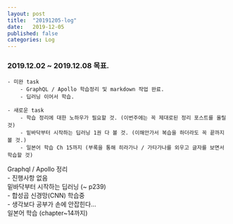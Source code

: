 ```yaml
---
layout: post
title:  "20191205-log"
date:   2019-12-05
published: false
categories: Log
---
```


### 2019.12.02 ~ 2019.12.08 목표.
    - 미완 task
        - GraphQL / Apollo 학습정리 및 markdown 작업 완료.
        - 딥러닝 이어서 학습.

    - 새로운 task
        - 학습 정리에 대한 노하우가 필요할 것. (이번주에는 꼭 제대로된 정리 포스트를 올릴 것)
        - 밑바닥부터 시작하는 딥러닝 1권 다 볼 것. (이해안가서 복습을 하더라도 꼭 끝까지 볼 것.)
        - 일본어 학습 Ch 15까지 (부록을 통해 히라가나 / 가타가나를 외우고 글자를 보면서 학습할 것)

Graphql / Apollo 정리  
    - 진행사항 없음  
밑바닥부터 시작하는 딥러닝 (~ p239)  
    - 합성곱 신경망(CNN) 학습중  
    - 생각보다 공부가 손에 안잡힌다...  
일본어 학습 (chapter~14까지)  